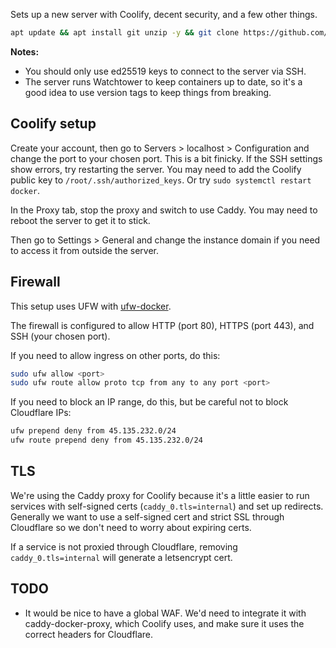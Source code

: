 Sets up a new server with Coolify, decent security, and a few other things.

```bash
apt update && apt install git unzip -y && git clone https://github.com/BOOST-Creative/coolify-setup.git --depth 1 /tmp/cs && /tmp/cs/setup.sh
```

**Notes:**

- You should only use ed25519 keys to connect to the server via SSH.
- The server runs Watchtower to keep containers up to date, so it's a good idea to use version tags to keep things from breaking.

## Coolify setup

Create your account, then go to Servers > localhost > Configuration and change the port to your chosen port. This is a bit finicky. If the SSH settings show errors, try restarting the server. You may need to add the Coolify public key to `/root/.ssh/authorized_keys`. Or try `sudo systemctl restart docker`.

In the Proxy tab, stop the proxy and switch to use Caddy. You may need to reboot the server to get it to stick.

Then go to Settings > General and change the instance domain if you need to access it from outside the server.

## Firewall

This setup uses UFW with [ufw-docker](https://github.com/chaifeng/ufw-docker).

The firewall is configured to allow HTTP (port 80), HTTPS (port 443), and SSH (your chosen port).

If you need to allow ingress on other ports, do this:

```bash
sudo ufw allow <port>
sudo ufw route allow proto tcp from any to any port <port>
```

If you need to block an IP range, do this, but be careful not to block Cloudflare IPs:

```bash
ufw prepend deny from 45.135.232.0/24
ufw route prepend deny from 45.135.232.0/24
```

## TLS

We're using the Caddy proxy for Coolify because it's a little easier to run services with self-signed certs (`caddy_0.tls=internal`) and set up redirects. Generally we want to use a self-signed cert and strict SSL through Cloudflare so we don't need to worry about expiring certs.

If a service is not proxied through Cloudflare, removing `caddy_0.tls=internal` will generate a letsencrypt cert.

## TODO

- It would be nice to have a global WAF. We'd need to integrate it with caddy-docker-proxy, which Coolify uses, and make sure it uses the correct headers for Cloudflare.
